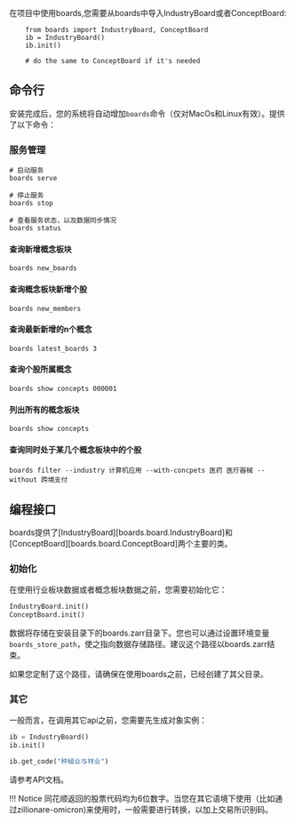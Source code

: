 在项目中使用boards,您需要从boards中导入IndustryBoard或者ConceptBoard:

```
    from boards import IndustryBoard, ConceptBoard
    ib = IndustryBoard()
    ib.init()

    # do the same to ConceptBoard if it's needed
```

## 命令行
安装完成后，您的系统将自动增加`boards`命令（仅对MacOs和Linux有效）。提供了以下命令：

### 服务管理
```
# 启动服务
boards serve

# 停止服务
boards stop

# 查看服务状态，以及数据同步情况
boards status
```

#### 查询新增概念板块
```
boards new_boards
```
#### 查询概念板块新增个股
```
boards new_members
```

#### 查询最新新增的n个概念
```
boards latest_boards 3
```

#### 查询个股所属概念
```
boards show concepts 000001
```
#### 列出所有的概念板块
```
boards show concepts
```

#### 查询同时处于某几个概念板块中的个股
```
boards filter --industry 计算机应用 --with-concpets 医药 医疗器械 --without 跨境支付
```

## 编程接口
boards提供了[IndustryBoard][boards.board.IndustryBoard]和[ConceptBoard][boards.board.ConceptBoard]两个主要的类。
### 初始化
在使用行业板块数据或者概念板块数据之前，您需要初始化它：

```python
IndustryBoard.init()
ConceptBoard.init()
```
数据将存储在安装目录下的boards.zarr目录下。您也可以通过设置环境变量`boards_store_path`，使之指向数据存储路径。建议这个路径以boards.zarr结束。

如果您定制了这个路径，请确保在使用boards之前，已经创建了其父目录。

### 其它
一般而言，在调用其它api之前，您需要先生成对象实例：
```python
ib = IndustryBoard()
ib.init()

ib.get_code("种植业与林业")
```

请参考API文档。

!!! Notice
    同花顺返回的股票代码均为6位数字。当您在其它语境下使用（比如通过zillionare-omicron)来使用时，一般需要进行转换，以加上交易所识别码。
